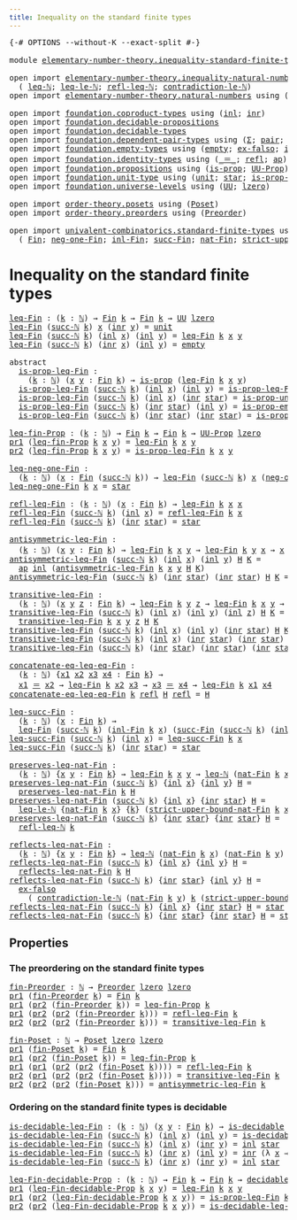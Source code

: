```yaml
---
title: Inequality on the standard finite types
---
```


<pre class="Agda"><a id="65" class="Symbol">{-#</a> <a id="69" class="Keyword">OPTIONS</a> <a id="77" class="Pragma">--without-K</a> <a id="89" class="Pragma">--exact-split</a> <a id="103" class="Symbol">#-}</a>

<a id="108" class="Keyword">module</a> <a id="115" href="elementary-number-theory.inequality-standard-finite-types.html" class="Module">elementary-number-theory.inequality-standard-finite-types</a> <a id="173" class="Keyword">where</a>

<a id="180" class="Keyword">open</a> <a id="185" class="Keyword">import</a> <a id="192" href="elementary-number-theory.inequality-natural-numbers.html" class="Module">elementary-number-theory.inequality-natural-numbers</a> <a id="244" class="Keyword">using</a>
  <a id="252" class="Symbol">(</a> <a id="254" href="elementary-number-theory.inequality-natural-numbers.html#1660" class="Function">leq-ℕ</a><a id="259" class="Symbol">;</a> <a id="261" href="elementary-number-theory.inequality-natural-numbers.html#13330" class="Function">leq-le-ℕ</a><a id="269" class="Symbol">;</a> <a id="271" href="elementary-number-theory.inequality-natural-numbers.html#4478" class="Function">refl-leq-ℕ</a><a id="281" class="Symbol">;</a> <a id="283" href="elementary-number-theory.inequality-natural-numbers.html#12443" class="Function">contradiction-le-ℕ</a><a id="301" class="Symbol">)</a>
<a id="303" class="Keyword">open</a> <a id="308" class="Keyword">import</a> <a id="315" href="elementary-number-theory.natural-numbers.html" class="Module">elementary-number-theory.natural-numbers</a> <a id="356" class="Keyword">using</a> <a id="362" class="Symbol">(</a><a id="363" href="elementary-number-theory.natural-numbers.html#1458" class="Datatype">ℕ</a><a id="364" class="Symbol">;</a> <a id="366" href="elementary-number-theory.natural-numbers.html#1479" class="InductiveConstructor">zero-ℕ</a><a id="372" class="Symbol">;</a> <a id="374" href="elementary-number-theory.natural-numbers.html#1492" class="InductiveConstructor">succ-ℕ</a><a id="380" class="Symbol">)</a>

<a id="383" class="Keyword">open</a> <a id="388" class="Keyword">import</a> <a id="395" href="foundation.coproduct-types.html" class="Module">foundation.coproduct-types</a> <a id="422" class="Keyword">using</a> <a id="428" class="Symbol">(</a><a id="429" href="foundation.coproduct-types.html#1253" class="InductiveConstructor">inl</a><a id="432" class="Symbol">;</a> <a id="434" href="foundation.coproduct-types.html#1276" class="InductiveConstructor">inr</a><a id="437" class="Symbol">)</a>
<a id="439" class="Keyword">open</a> <a id="444" class="Keyword">import</a> <a id="451" href="foundation.decidable-propositions.html" class="Module">foundation.decidable-propositions</a>
<a id="485" class="Keyword">open</a> <a id="490" class="Keyword">import</a> <a id="497" href="foundation.decidable-types.html" class="Module">foundation.decidable-types</a>
<a id="524" class="Keyword">open</a> <a id="529" class="Keyword">import</a> <a id="536" href="foundation.dependent-pair-types.html" class="Module">foundation.dependent-pair-types</a> <a id="568" class="Keyword">using</a> <a id="574" class="Symbol">(</a><a id="575" href="foundation-core.dependent-pair-types.html#515" class="Record">Σ</a><a id="576" class="Symbol">;</a> <a id="578" href="foundation-core.dependent-pair-types.html#588" class="InductiveConstructor">pair</a><a id="582" class="Symbol">;</a> <a id="584" href="foundation-core.dependent-pair-types.html#605" class="Field">pr1</a><a id="587" class="Symbol">;</a> <a id="589" href="foundation-core.dependent-pair-types.html#617" class="Field">pr2</a><a id="592" class="Symbol">)</a>
<a id="594" class="Keyword">open</a> <a id="599" class="Keyword">import</a> <a id="606" href="foundation.empty-types.html" class="Module">foundation.empty-types</a> <a id="629" class="Keyword">using</a> <a id="635" class="Symbol">(</a><a id="636" href="foundation-core.empty-types.html#1057" class="Datatype">empty</a><a id="641" class="Symbol">;</a> <a id="643" href="foundation-core.empty-types.html#1160" class="Function">ex-falso</a><a id="651" class="Symbol">;</a> <a id="653" href="foundation-core.empty-types.html#2377" class="Function">is-prop-empty</a><a id="666" class="Symbol">)</a>
<a id="668" class="Keyword">open</a> <a id="673" class="Keyword">import</a> <a id="680" href="foundation.identity-types.html" class="Module">foundation.identity-types</a> <a id="706" class="Keyword">using</a> <a id="712" class="Symbol">(</a><a id="713" href="foundation-core.identity-types.html#1865" class="Function Operator">_＝_</a><a id="716" class="Symbol">;</a> <a id="718" href="foundation-core.identity-types.html#1820" class="InductiveConstructor">refl</a><a id="722" class="Symbol">;</a> <a id="724" href="foundation-core.identity-types.html#4003" class="Function">ap</a><a id="726" class="Symbol">)</a>
<a id="728" class="Keyword">open</a> <a id="733" class="Keyword">import</a> <a id="740" href="foundation.propositions.html" class="Module">foundation.propositions</a> <a id="764" class="Keyword">using</a> <a id="770" class="Symbol">(</a><a id="771" href="foundation-core.propositions.html#1309" class="Function">is-prop</a><a id="778" class="Symbol">;</a> <a id="780" href="foundation-core.propositions.html#1393" class="Function">UU-Prop</a><a id="787" class="Symbol">)</a>
<a id="789" class="Keyword">open</a> <a id="794" class="Keyword">import</a> <a id="801" href="foundation.unit-type.html" class="Module">foundation.unit-type</a> <a id="822" class="Keyword">using</a> <a id="828" class="Symbol">(</a><a id="829" href="foundation.unit-type.html#1084" class="Datatype">unit</a><a id="833" class="Symbol">;</a> <a id="835" href="foundation.unit-type.html#1108" class="InductiveConstructor">star</a><a id="839" class="Symbol">;</a> <a id="841" href="foundation.unit-type.html#2898" class="Function">is-prop-unit</a><a id="853" class="Symbol">)</a>
<a id="855" class="Keyword">open</a> <a id="860" class="Keyword">import</a> <a id="867" href="foundation.universe-levels.html" class="Module">foundation.universe-levels</a> <a id="894" class="Keyword">using</a> <a id="900" class="Symbol">(</a><a id="901" href="foundation-core.universe-levels.html#235" class="Primitive">UU</a><a id="903" class="Symbol">;</a> <a id="905" href="Agda.Primitive.html#764" class="Primitive">lzero</a><a id="910" class="Symbol">)</a>

<a id="913" class="Keyword">open</a> <a id="918" class="Keyword">import</a> <a id="925" href="order-theory.posets.html" class="Module">order-theory.posets</a> <a id="945" class="Keyword">using</a> <a id="951" class="Symbol">(</a><a id="952" href="order-theory.posets.html#731" class="Function">Poset</a><a id="957" class="Symbol">)</a>
<a id="959" class="Keyword">open</a> <a id="964" class="Keyword">import</a> <a id="971" href="order-theory.preorders.html" class="Module">order-theory.preorders</a> <a id="994" class="Keyword">using</a> <a id="1000" class="Symbol">(</a><a id="1001" href="order-theory.preorders.html#531" class="Function">Preorder</a><a id="1009" class="Symbol">)</a>

<a id="1012" class="Keyword">open</a> <a id="1017" class="Keyword">import</a> <a id="1024" href="univalent-combinatorics.standard-finite-types.html" class="Module">univalent-combinatorics.standard-finite-types</a> <a id="1070" class="Keyword">using</a>
  <a id="1078" class="Symbol">(</a> <a id="1080" href="univalent-combinatorics.standard-finite-types.html#2523" class="Function">Fin</a><a id="1083" class="Symbol">;</a> <a id="1085" href="univalent-combinatorics.standard-finite-types.html#2842" class="Function">neg-one-Fin</a><a id="1096" class="Symbol">;</a> <a id="1098" href="univalent-combinatorics.standard-finite-types.html#2654" class="Function">inl-Fin</a><a id="1105" class="Symbol">;</a> <a id="1107" href="univalent-combinatorics.standard-finite-types.html#8301" class="Function">succ-Fin</a><a id="1115" class="Symbol">;</a> <a id="1117" href="univalent-combinatorics.standard-finite-types.html#6240" class="Function">nat-Fin</a><a id="1124" class="Symbol">;</a> <a id="1126" href="univalent-combinatorics.standard-finite-types.html#6343" class="Function">strict-upper-bound-nat-Fin</a><a id="1152" class="Symbol">)</a>
</pre>
# Inequality on the standard finite types

<pre class="Agda"><a id="leq-Fin"></a><a id="1210" href="elementary-number-theory.inequality-standard-finite-types.html#1210" class="Function">leq-Fin</a> <a id="1218" class="Symbol">:</a> <a id="1220" class="Symbol">(</a><a id="1221" href="elementary-number-theory.inequality-standard-finite-types.html#1221" class="Bound">k</a> <a id="1223" class="Symbol">:</a> <a id="1225" href="elementary-number-theory.natural-numbers.html#1458" class="Datatype">ℕ</a><a id="1226" class="Symbol">)</a> <a id="1228" class="Symbol">→</a> <a id="1230" href="univalent-combinatorics.standard-finite-types.html#2523" class="Function">Fin</a> <a id="1234" href="elementary-number-theory.inequality-standard-finite-types.html#1221" class="Bound">k</a> <a id="1236" class="Symbol">→</a> <a id="1238" href="univalent-combinatorics.standard-finite-types.html#2523" class="Function">Fin</a> <a id="1242" href="elementary-number-theory.inequality-standard-finite-types.html#1221" class="Bound">k</a> <a id="1244" class="Symbol">→</a> <a id="1246" href="foundation-core.universe-levels.html#235" class="Primitive">UU</a> <a id="1249" href="Agda.Primitive.html#764" class="Primitive">lzero</a>
<a id="1255" href="elementary-number-theory.inequality-standard-finite-types.html#1210" class="Function">leq-Fin</a> <a id="1263" class="Symbol">(</a><a id="1264" href="elementary-number-theory.natural-numbers.html#1492" class="InductiveConstructor">succ-ℕ</a> <a id="1271" href="elementary-number-theory.inequality-standard-finite-types.html#1271" class="Bound">k</a><a id="1272" class="Symbol">)</a> <a id="1274" href="elementary-number-theory.inequality-standard-finite-types.html#1274" class="Bound">x</a> <a id="1276" class="Symbol">(</a><a id="1277" href="foundation.coproduct-types.html#1276" class="InductiveConstructor">inr</a> <a id="1281" href="elementary-number-theory.inequality-standard-finite-types.html#1281" class="Bound">y</a><a id="1282" class="Symbol">)</a> <a id="1284" class="Symbol">=</a> <a id="1286" href="foundation.unit-type.html#1084" class="Datatype">unit</a>
<a id="1291" href="elementary-number-theory.inequality-standard-finite-types.html#1210" class="Function">leq-Fin</a> <a id="1299" class="Symbol">(</a><a id="1300" href="elementary-number-theory.natural-numbers.html#1492" class="InductiveConstructor">succ-ℕ</a> <a id="1307" href="elementary-number-theory.inequality-standard-finite-types.html#1307" class="Bound">k</a><a id="1308" class="Symbol">)</a> <a id="1310" class="Symbol">(</a><a id="1311" href="foundation.coproduct-types.html#1253" class="InductiveConstructor">inl</a> <a id="1315" href="elementary-number-theory.inequality-standard-finite-types.html#1315" class="Bound">x</a><a id="1316" class="Symbol">)</a> <a id="1318" class="Symbol">(</a><a id="1319" href="foundation.coproduct-types.html#1253" class="InductiveConstructor">inl</a> <a id="1323" href="elementary-number-theory.inequality-standard-finite-types.html#1323" class="Bound">y</a><a id="1324" class="Symbol">)</a> <a id="1326" class="Symbol">=</a> <a id="1328" href="elementary-number-theory.inequality-standard-finite-types.html#1210" class="Function">leq-Fin</a> <a id="1336" href="elementary-number-theory.inequality-standard-finite-types.html#1307" class="Bound">k</a> <a id="1338" href="elementary-number-theory.inequality-standard-finite-types.html#1315" class="Bound">x</a> <a id="1340" href="elementary-number-theory.inequality-standard-finite-types.html#1323" class="Bound">y</a>
<a id="1342" href="elementary-number-theory.inequality-standard-finite-types.html#1210" class="Function">leq-Fin</a> <a id="1350" class="Symbol">(</a><a id="1351" href="elementary-number-theory.natural-numbers.html#1492" class="InductiveConstructor">succ-ℕ</a> <a id="1358" href="elementary-number-theory.inequality-standard-finite-types.html#1358" class="Bound">k</a><a id="1359" class="Symbol">)</a> <a id="1361" class="Symbol">(</a><a id="1362" href="foundation.coproduct-types.html#1276" class="InductiveConstructor">inr</a> <a id="1366" href="elementary-number-theory.inequality-standard-finite-types.html#1366" class="Bound">x</a><a id="1367" class="Symbol">)</a> <a id="1369" class="Symbol">(</a><a id="1370" href="foundation.coproduct-types.html#1253" class="InductiveConstructor">inl</a> <a id="1374" href="elementary-number-theory.inequality-standard-finite-types.html#1374" class="Bound">y</a><a id="1375" class="Symbol">)</a> <a id="1377" class="Symbol">=</a> <a id="1379" href="foundation-core.empty-types.html#1057" class="Datatype">empty</a>

<a id="1386" class="Keyword">abstract</a>
  <a id="is-prop-leq-Fin"></a><a id="1397" href="elementary-number-theory.inequality-standard-finite-types.html#1397" class="Function">is-prop-leq-Fin</a> <a id="1413" class="Symbol">:</a>
    <a id="1419" class="Symbol">(</a><a id="1420" href="elementary-number-theory.inequality-standard-finite-types.html#1420" class="Bound">k</a> <a id="1422" class="Symbol">:</a> <a id="1424" href="elementary-number-theory.natural-numbers.html#1458" class="Datatype">ℕ</a><a id="1425" class="Symbol">)</a> <a id="1427" class="Symbol">(</a><a id="1428" href="elementary-number-theory.inequality-standard-finite-types.html#1428" class="Bound">x</a> <a id="1430" href="elementary-number-theory.inequality-standard-finite-types.html#1430" class="Bound">y</a> <a id="1432" class="Symbol">:</a> <a id="1434" href="univalent-combinatorics.standard-finite-types.html#2523" class="Function">Fin</a> <a id="1438" href="elementary-number-theory.inequality-standard-finite-types.html#1420" class="Bound">k</a><a id="1439" class="Symbol">)</a> <a id="1441" class="Symbol">→</a> <a id="1443" href="foundation-core.propositions.html#1309" class="Function">is-prop</a> <a id="1451" class="Symbol">(</a><a id="1452" href="elementary-number-theory.inequality-standard-finite-types.html#1210" class="Function">leq-Fin</a> <a id="1460" href="elementary-number-theory.inequality-standard-finite-types.html#1420" class="Bound">k</a> <a id="1462" href="elementary-number-theory.inequality-standard-finite-types.html#1428" class="Bound">x</a> <a id="1464" href="elementary-number-theory.inequality-standard-finite-types.html#1430" class="Bound">y</a><a id="1465" class="Symbol">)</a>
  <a id="1469" href="elementary-number-theory.inequality-standard-finite-types.html#1397" class="Function">is-prop-leq-Fin</a> <a id="1485" class="Symbol">(</a><a id="1486" href="elementary-number-theory.natural-numbers.html#1492" class="InductiveConstructor">succ-ℕ</a> <a id="1493" href="elementary-number-theory.inequality-standard-finite-types.html#1493" class="Bound">k</a><a id="1494" class="Symbol">)</a> <a id="1496" class="Symbol">(</a><a id="1497" href="foundation.coproduct-types.html#1253" class="InductiveConstructor">inl</a> <a id="1501" href="elementary-number-theory.inequality-standard-finite-types.html#1501" class="Bound">x</a><a id="1502" class="Symbol">)</a> <a id="1504" class="Symbol">(</a><a id="1505" href="foundation.coproduct-types.html#1253" class="InductiveConstructor">inl</a> <a id="1509" href="elementary-number-theory.inequality-standard-finite-types.html#1509" class="Bound">y</a><a id="1510" class="Symbol">)</a> <a id="1512" class="Symbol">=</a> <a id="1514" href="elementary-number-theory.inequality-standard-finite-types.html#1397" class="Function">is-prop-leq-Fin</a> <a id="1530" href="elementary-number-theory.inequality-standard-finite-types.html#1493" class="Bound">k</a> <a id="1532" href="elementary-number-theory.inequality-standard-finite-types.html#1501" class="Bound">x</a> <a id="1534" href="elementary-number-theory.inequality-standard-finite-types.html#1509" class="Bound">y</a>
  <a id="1538" href="elementary-number-theory.inequality-standard-finite-types.html#1397" class="Function">is-prop-leq-Fin</a> <a id="1554" class="Symbol">(</a><a id="1555" href="elementary-number-theory.natural-numbers.html#1492" class="InductiveConstructor">succ-ℕ</a> <a id="1562" href="elementary-number-theory.inequality-standard-finite-types.html#1562" class="Bound">k</a><a id="1563" class="Symbol">)</a> <a id="1565" class="Symbol">(</a><a id="1566" href="foundation.coproduct-types.html#1253" class="InductiveConstructor">inl</a> <a id="1570" href="elementary-number-theory.inequality-standard-finite-types.html#1570" class="Bound">x</a><a id="1571" class="Symbol">)</a> <a id="1573" class="Symbol">(</a><a id="1574" href="foundation.coproduct-types.html#1276" class="InductiveConstructor">inr</a> <a id="1578" href="foundation.unit-type.html#1108" class="InductiveConstructor">star</a><a id="1582" class="Symbol">)</a> <a id="1584" class="Symbol">=</a> <a id="1586" href="foundation.unit-type.html#2898" class="Function">is-prop-unit</a>
  <a id="1601" href="elementary-number-theory.inequality-standard-finite-types.html#1397" class="Function">is-prop-leq-Fin</a> <a id="1617" class="Symbol">(</a><a id="1618" href="elementary-number-theory.natural-numbers.html#1492" class="InductiveConstructor">succ-ℕ</a> <a id="1625" href="elementary-number-theory.inequality-standard-finite-types.html#1625" class="Bound">k</a><a id="1626" class="Symbol">)</a> <a id="1628" class="Symbol">(</a><a id="1629" href="foundation.coproduct-types.html#1276" class="InductiveConstructor">inr</a> <a id="1633" href="foundation.unit-type.html#1108" class="InductiveConstructor">star</a><a id="1637" class="Symbol">)</a> <a id="1639" class="Symbol">(</a><a id="1640" href="foundation.coproduct-types.html#1253" class="InductiveConstructor">inl</a> <a id="1644" href="elementary-number-theory.inequality-standard-finite-types.html#1644" class="Bound">y</a><a id="1645" class="Symbol">)</a> <a id="1647" class="Symbol">=</a> <a id="1649" href="foundation-core.empty-types.html#2377" class="Function">is-prop-empty</a>
  <a id="1665" href="elementary-number-theory.inequality-standard-finite-types.html#1397" class="Function">is-prop-leq-Fin</a> <a id="1681" class="Symbol">(</a><a id="1682" href="elementary-number-theory.natural-numbers.html#1492" class="InductiveConstructor">succ-ℕ</a> <a id="1689" href="elementary-number-theory.inequality-standard-finite-types.html#1689" class="Bound">k</a><a id="1690" class="Symbol">)</a> <a id="1692" class="Symbol">(</a><a id="1693" href="foundation.coproduct-types.html#1276" class="InductiveConstructor">inr</a> <a id="1697" href="foundation.unit-type.html#1108" class="InductiveConstructor">star</a><a id="1701" class="Symbol">)</a> <a id="1703" class="Symbol">(</a><a id="1704" href="foundation.coproduct-types.html#1276" class="InductiveConstructor">inr</a> <a id="1708" href="foundation.unit-type.html#1108" class="InductiveConstructor">star</a><a id="1712" class="Symbol">)</a> <a id="1714" class="Symbol">=</a> <a id="1716" href="foundation.unit-type.html#2898" class="Function">is-prop-unit</a>

<a id="leq-fin-Prop"></a><a id="1730" href="elementary-number-theory.inequality-standard-finite-types.html#1730" class="Function">leq-fin-Prop</a> <a id="1743" class="Symbol">:</a> <a id="1745" class="Symbol">(</a><a id="1746" href="elementary-number-theory.inequality-standard-finite-types.html#1746" class="Bound">k</a> <a id="1748" class="Symbol">:</a> <a id="1750" href="elementary-number-theory.natural-numbers.html#1458" class="Datatype">ℕ</a><a id="1751" class="Symbol">)</a> <a id="1753" class="Symbol">→</a> <a id="1755" href="univalent-combinatorics.standard-finite-types.html#2523" class="Function">Fin</a> <a id="1759" href="elementary-number-theory.inequality-standard-finite-types.html#1746" class="Bound">k</a> <a id="1761" class="Symbol">→</a> <a id="1763" href="univalent-combinatorics.standard-finite-types.html#2523" class="Function">Fin</a> <a id="1767" href="elementary-number-theory.inequality-standard-finite-types.html#1746" class="Bound">k</a> <a id="1769" class="Symbol">→</a> <a id="1771" href="foundation-core.propositions.html#1393" class="Function">UU-Prop</a> <a id="1779" href="Agda.Primitive.html#764" class="Primitive">lzero</a>
<a id="1785" href="foundation-core.dependent-pair-types.html#605" class="Field">pr1</a> <a id="1789" class="Symbol">(</a><a id="1790" href="elementary-number-theory.inequality-standard-finite-types.html#1730" class="Function">leq-fin-Prop</a> <a id="1803" href="elementary-number-theory.inequality-standard-finite-types.html#1803" class="Bound">k</a> <a id="1805" href="elementary-number-theory.inequality-standard-finite-types.html#1805" class="Bound">x</a> <a id="1807" href="elementary-number-theory.inequality-standard-finite-types.html#1807" class="Bound">y</a><a id="1808" class="Symbol">)</a> <a id="1810" class="Symbol">=</a> <a id="1812" href="elementary-number-theory.inequality-standard-finite-types.html#1210" class="Function">leq-Fin</a> <a id="1820" href="elementary-number-theory.inequality-standard-finite-types.html#1803" class="Bound">k</a> <a id="1822" href="elementary-number-theory.inequality-standard-finite-types.html#1805" class="Bound">x</a> <a id="1824" href="elementary-number-theory.inequality-standard-finite-types.html#1807" class="Bound">y</a>
<a id="1826" href="foundation-core.dependent-pair-types.html#617" class="Field">pr2</a> <a id="1830" class="Symbol">(</a><a id="1831" href="elementary-number-theory.inequality-standard-finite-types.html#1730" class="Function">leq-fin-Prop</a> <a id="1844" href="elementary-number-theory.inequality-standard-finite-types.html#1844" class="Bound">k</a> <a id="1846" href="elementary-number-theory.inequality-standard-finite-types.html#1846" class="Bound">x</a> <a id="1848" href="elementary-number-theory.inequality-standard-finite-types.html#1848" class="Bound">y</a><a id="1849" class="Symbol">)</a> <a id="1851" class="Symbol">=</a> <a id="1853" href="elementary-number-theory.inequality-standard-finite-types.html#1397" class="Function">is-prop-leq-Fin</a> <a id="1869" href="elementary-number-theory.inequality-standard-finite-types.html#1844" class="Bound">k</a> <a id="1871" href="elementary-number-theory.inequality-standard-finite-types.html#1846" class="Bound">x</a> <a id="1873" href="elementary-number-theory.inequality-standard-finite-types.html#1848" class="Bound">y</a>

<a id="leq-neg-one-Fin"></a><a id="1876" href="elementary-number-theory.inequality-standard-finite-types.html#1876" class="Function">leq-neg-one-Fin</a> <a id="1892" class="Symbol">:</a>
  <a id="1896" class="Symbol">(</a><a id="1897" href="elementary-number-theory.inequality-standard-finite-types.html#1897" class="Bound">k</a> <a id="1899" class="Symbol">:</a> <a id="1901" href="elementary-number-theory.natural-numbers.html#1458" class="Datatype">ℕ</a><a id="1902" class="Symbol">)</a> <a id="1904" class="Symbol">(</a><a id="1905" href="elementary-number-theory.inequality-standard-finite-types.html#1905" class="Bound">x</a> <a id="1907" class="Symbol">:</a> <a id="1909" href="univalent-combinatorics.standard-finite-types.html#2523" class="Function">Fin</a> <a id="1913" class="Symbol">(</a><a id="1914" href="elementary-number-theory.natural-numbers.html#1492" class="InductiveConstructor">succ-ℕ</a> <a id="1921" href="elementary-number-theory.inequality-standard-finite-types.html#1897" class="Bound">k</a><a id="1922" class="Symbol">))</a> <a id="1925" class="Symbol">→</a> <a id="1927" href="elementary-number-theory.inequality-standard-finite-types.html#1210" class="Function">leq-Fin</a> <a id="1935" class="Symbol">(</a><a id="1936" href="elementary-number-theory.natural-numbers.html#1492" class="InductiveConstructor">succ-ℕ</a> <a id="1943" href="elementary-number-theory.inequality-standard-finite-types.html#1897" class="Bound">k</a><a id="1944" class="Symbol">)</a> <a id="1946" href="elementary-number-theory.inequality-standard-finite-types.html#1905" class="Bound">x</a> <a id="1948" class="Symbol">(</a><a id="1949" href="univalent-combinatorics.standard-finite-types.html#2842" class="Function">neg-one-Fin</a> <a id="1961" href="elementary-number-theory.inequality-standard-finite-types.html#1897" class="Bound">k</a><a id="1962" class="Symbol">)</a>
<a id="1964" href="elementary-number-theory.inequality-standard-finite-types.html#1876" class="Function">leq-neg-one-Fin</a> <a id="1980" href="elementary-number-theory.inequality-standard-finite-types.html#1980" class="Bound">k</a> <a id="1982" href="elementary-number-theory.inequality-standard-finite-types.html#1982" class="Bound">x</a> <a id="1984" class="Symbol">=</a> <a id="1986" href="foundation.unit-type.html#1108" class="InductiveConstructor">star</a>

<a id="refl-leq-Fin"></a><a id="1992" href="elementary-number-theory.inequality-standard-finite-types.html#1992" class="Function">refl-leq-Fin</a> <a id="2005" class="Symbol">:</a> <a id="2007" class="Symbol">(</a><a id="2008" href="elementary-number-theory.inequality-standard-finite-types.html#2008" class="Bound">k</a> <a id="2010" class="Symbol">:</a> <a id="2012" href="elementary-number-theory.natural-numbers.html#1458" class="Datatype">ℕ</a><a id="2013" class="Symbol">)</a> <a id="2015" class="Symbol">(</a><a id="2016" href="elementary-number-theory.inequality-standard-finite-types.html#2016" class="Bound">x</a> <a id="2018" class="Symbol">:</a> <a id="2020" href="univalent-combinatorics.standard-finite-types.html#2523" class="Function">Fin</a> <a id="2024" href="elementary-number-theory.inequality-standard-finite-types.html#2008" class="Bound">k</a><a id="2025" class="Symbol">)</a> <a id="2027" class="Symbol">→</a> <a id="2029" href="elementary-number-theory.inequality-standard-finite-types.html#1210" class="Function">leq-Fin</a> <a id="2037" href="elementary-number-theory.inequality-standard-finite-types.html#2008" class="Bound">k</a> <a id="2039" href="elementary-number-theory.inequality-standard-finite-types.html#2016" class="Bound">x</a> <a id="2041" href="elementary-number-theory.inequality-standard-finite-types.html#2016" class="Bound">x</a>
<a id="2043" href="elementary-number-theory.inequality-standard-finite-types.html#1992" class="Function">refl-leq-Fin</a> <a id="2056" class="Symbol">(</a><a id="2057" href="elementary-number-theory.natural-numbers.html#1492" class="InductiveConstructor">succ-ℕ</a> <a id="2064" href="elementary-number-theory.inequality-standard-finite-types.html#2064" class="Bound">k</a><a id="2065" class="Symbol">)</a> <a id="2067" class="Symbol">(</a><a id="2068" href="foundation.coproduct-types.html#1253" class="InductiveConstructor">inl</a> <a id="2072" href="elementary-number-theory.inequality-standard-finite-types.html#2072" class="Bound">x</a><a id="2073" class="Symbol">)</a> <a id="2075" class="Symbol">=</a> <a id="2077" href="elementary-number-theory.inequality-standard-finite-types.html#1992" class="Function">refl-leq-Fin</a> <a id="2090" href="elementary-number-theory.inequality-standard-finite-types.html#2064" class="Bound">k</a> <a id="2092" href="elementary-number-theory.inequality-standard-finite-types.html#2072" class="Bound">x</a>
<a id="2094" href="elementary-number-theory.inequality-standard-finite-types.html#1992" class="Function">refl-leq-Fin</a> <a id="2107" class="Symbol">(</a><a id="2108" href="elementary-number-theory.natural-numbers.html#1492" class="InductiveConstructor">succ-ℕ</a> <a id="2115" href="elementary-number-theory.inequality-standard-finite-types.html#2115" class="Bound">k</a><a id="2116" class="Symbol">)</a> <a id="2118" class="Symbol">(</a><a id="2119" href="foundation.coproduct-types.html#1276" class="InductiveConstructor">inr</a> <a id="2123" href="foundation.unit-type.html#1108" class="InductiveConstructor">star</a><a id="2127" class="Symbol">)</a> <a id="2129" class="Symbol">=</a> <a id="2131" href="foundation.unit-type.html#1108" class="InductiveConstructor">star</a>

<a id="antisymmetric-leq-Fin"></a><a id="2137" href="elementary-number-theory.inequality-standard-finite-types.html#2137" class="Function">antisymmetric-leq-Fin</a> <a id="2159" class="Symbol">:</a>
  <a id="2163" class="Symbol">(</a><a id="2164" href="elementary-number-theory.inequality-standard-finite-types.html#2164" class="Bound">k</a> <a id="2166" class="Symbol">:</a> <a id="2168" href="elementary-number-theory.natural-numbers.html#1458" class="Datatype">ℕ</a><a id="2169" class="Symbol">)</a> <a id="2171" class="Symbol">(</a><a id="2172" href="elementary-number-theory.inequality-standard-finite-types.html#2172" class="Bound">x</a> <a id="2174" href="elementary-number-theory.inequality-standard-finite-types.html#2174" class="Bound">y</a> <a id="2176" class="Symbol">:</a> <a id="2178" href="univalent-combinatorics.standard-finite-types.html#2523" class="Function">Fin</a> <a id="2182" href="elementary-number-theory.inequality-standard-finite-types.html#2164" class="Bound">k</a><a id="2183" class="Symbol">)</a> <a id="2185" class="Symbol">→</a> <a id="2187" href="elementary-number-theory.inequality-standard-finite-types.html#1210" class="Function">leq-Fin</a> <a id="2195" href="elementary-number-theory.inequality-standard-finite-types.html#2164" class="Bound">k</a> <a id="2197" href="elementary-number-theory.inequality-standard-finite-types.html#2172" class="Bound">x</a> <a id="2199" href="elementary-number-theory.inequality-standard-finite-types.html#2174" class="Bound">y</a> <a id="2201" class="Symbol">→</a> <a id="2203" href="elementary-number-theory.inequality-standard-finite-types.html#1210" class="Function">leq-Fin</a> <a id="2211" href="elementary-number-theory.inequality-standard-finite-types.html#2164" class="Bound">k</a> <a id="2213" href="elementary-number-theory.inequality-standard-finite-types.html#2174" class="Bound">y</a> <a id="2215" href="elementary-number-theory.inequality-standard-finite-types.html#2172" class="Bound">x</a> <a id="2217" class="Symbol">→</a> <a id="2219" href="elementary-number-theory.inequality-standard-finite-types.html#2172" class="Bound">x</a> <a id="2221" href="foundation-core.identity-types.html#1865" class="Function Operator">＝</a> <a id="2223" href="elementary-number-theory.inequality-standard-finite-types.html#2174" class="Bound">y</a>
<a id="2225" href="elementary-number-theory.inequality-standard-finite-types.html#2137" class="Function">antisymmetric-leq-Fin</a> <a id="2247" class="Symbol">(</a><a id="2248" href="elementary-number-theory.natural-numbers.html#1492" class="InductiveConstructor">succ-ℕ</a> <a id="2255" href="elementary-number-theory.inequality-standard-finite-types.html#2255" class="Bound">k</a><a id="2256" class="Symbol">)</a> <a id="2258" class="Symbol">(</a><a id="2259" href="foundation.coproduct-types.html#1253" class="InductiveConstructor">inl</a> <a id="2263" href="elementary-number-theory.inequality-standard-finite-types.html#2263" class="Bound">x</a><a id="2264" class="Symbol">)</a> <a id="2266" class="Symbol">(</a><a id="2267" href="foundation.coproduct-types.html#1253" class="InductiveConstructor">inl</a> <a id="2271" href="elementary-number-theory.inequality-standard-finite-types.html#2271" class="Bound">y</a><a id="2272" class="Symbol">)</a> <a id="2274" href="elementary-number-theory.inequality-standard-finite-types.html#2274" class="Bound">H</a> <a id="2276" href="elementary-number-theory.inequality-standard-finite-types.html#2276" class="Bound">K</a> <a id="2278" class="Symbol">=</a>
  <a id="2282" href="foundation-core.identity-types.html#4003" class="Function">ap</a> <a id="2285" href="foundation.coproduct-types.html#1253" class="InductiveConstructor">inl</a> <a id="2289" class="Symbol">(</a><a id="2290" href="elementary-number-theory.inequality-standard-finite-types.html#2137" class="Function">antisymmetric-leq-Fin</a> <a id="2312" href="elementary-number-theory.inequality-standard-finite-types.html#2255" class="Bound">k</a> <a id="2314" href="elementary-number-theory.inequality-standard-finite-types.html#2263" class="Bound">x</a> <a id="2316" href="elementary-number-theory.inequality-standard-finite-types.html#2271" class="Bound">y</a> <a id="2318" href="elementary-number-theory.inequality-standard-finite-types.html#2274" class="Bound">H</a> <a id="2320" href="elementary-number-theory.inequality-standard-finite-types.html#2276" class="Bound">K</a><a id="2321" class="Symbol">)</a>
<a id="2323" href="elementary-number-theory.inequality-standard-finite-types.html#2137" class="Function">antisymmetric-leq-Fin</a> <a id="2345" class="Symbol">(</a><a id="2346" href="elementary-number-theory.natural-numbers.html#1492" class="InductiveConstructor">succ-ℕ</a> <a id="2353" href="elementary-number-theory.inequality-standard-finite-types.html#2353" class="Bound">k</a><a id="2354" class="Symbol">)</a> <a id="2356" class="Symbol">(</a><a id="2357" href="foundation.coproduct-types.html#1276" class="InductiveConstructor">inr</a> <a id="2361" href="foundation.unit-type.html#1108" class="InductiveConstructor">star</a><a id="2365" class="Symbol">)</a> <a id="2367" class="Symbol">(</a><a id="2368" href="foundation.coproduct-types.html#1276" class="InductiveConstructor">inr</a> <a id="2372" href="foundation.unit-type.html#1108" class="InductiveConstructor">star</a><a id="2376" class="Symbol">)</a> <a id="2378" href="elementary-number-theory.inequality-standard-finite-types.html#2378" class="Bound">H</a> <a id="2380" href="elementary-number-theory.inequality-standard-finite-types.html#2380" class="Bound">K</a> <a id="2382" class="Symbol">=</a> <a id="2384" href="foundation-core.identity-types.html#1820" class="InductiveConstructor">refl</a>

<a id="transitive-leq-Fin"></a><a id="2390" href="elementary-number-theory.inequality-standard-finite-types.html#2390" class="Function">transitive-leq-Fin</a> <a id="2409" class="Symbol">:</a>
  <a id="2413" class="Symbol">(</a><a id="2414" href="elementary-number-theory.inequality-standard-finite-types.html#2414" class="Bound">k</a> <a id="2416" class="Symbol">:</a> <a id="2418" href="elementary-number-theory.natural-numbers.html#1458" class="Datatype">ℕ</a><a id="2419" class="Symbol">)</a> <a id="2421" class="Symbol">(</a><a id="2422" href="elementary-number-theory.inequality-standard-finite-types.html#2422" class="Bound">x</a> <a id="2424" href="elementary-number-theory.inequality-standard-finite-types.html#2424" class="Bound">y</a> <a id="2426" href="elementary-number-theory.inequality-standard-finite-types.html#2426" class="Bound">z</a> <a id="2428" class="Symbol">:</a> <a id="2430" href="univalent-combinatorics.standard-finite-types.html#2523" class="Function">Fin</a> <a id="2434" href="elementary-number-theory.inequality-standard-finite-types.html#2414" class="Bound">k</a><a id="2435" class="Symbol">)</a> <a id="2437" class="Symbol">→</a> <a id="2439" href="elementary-number-theory.inequality-standard-finite-types.html#1210" class="Function">leq-Fin</a> <a id="2447" href="elementary-number-theory.inequality-standard-finite-types.html#2414" class="Bound">k</a> <a id="2449" href="elementary-number-theory.inequality-standard-finite-types.html#2424" class="Bound">y</a> <a id="2451" href="elementary-number-theory.inequality-standard-finite-types.html#2426" class="Bound">z</a> <a id="2453" class="Symbol">→</a> <a id="2455" href="elementary-number-theory.inequality-standard-finite-types.html#1210" class="Function">leq-Fin</a> <a id="2463" href="elementary-number-theory.inequality-standard-finite-types.html#2414" class="Bound">k</a> <a id="2465" href="elementary-number-theory.inequality-standard-finite-types.html#2422" class="Bound">x</a> <a id="2467" href="elementary-number-theory.inequality-standard-finite-types.html#2424" class="Bound">y</a> <a id="2469" class="Symbol">→</a> <a id="2471" href="elementary-number-theory.inequality-standard-finite-types.html#1210" class="Function">leq-Fin</a> <a id="2479" href="elementary-number-theory.inequality-standard-finite-types.html#2414" class="Bound">k</a> <a id="2481" href="elementary-number-theory.inequality-standard-finite-types.html#2422" class="Bound">x</a> <a id="2483" href="elementary-number-theory.inequality-standard-finite-types.html#2426" class="Bound">z</a>
<a id="2485" href="elementary-number-theory.inequality-standard-finite-types.html#2390" class="Function">transitive-leq-Fin</a> <a id="2504" class="Symbol">(</a><a id="2505" href="elementary-number-theory.natural-numbers.html#1492" class="InductiveConstructor">succ-ℕ</a> <a id="2512" href="elementary-number-theory.inequality-standard-finite-types.html#2512" class="Bound">k</a><a id="2513" class="Symbol">)</a> <a id="2515" class="Symbol">(</a><a id="2516" href="foundation.coproduct-types.html#1253" class="InductiveConstructor">inl</a> <a id="2520" href="elementary-number-theory.inequality-standard-finite-types.html#2520" class="Bound">x</a><a id="2521" class="Symbol">)</a> <a id="2523" class="Symbol">(</a><a id="2524" href="foundation.coproduct-types.html#1253" class="InductiveConstructor">inl</a> <a id="2528" href="elementary-number-theory.inequality-standard-finite-types.html#2528" class="Bound">y</a><a id="2529" class="Symbol">)</a> <a id="2531" class="Symbol">(</a><a id="2532" href="foundation.coproduct-types.html#1253" class="InductiveConstructor">inl</a> <a id="2536" href="elementary-number-theory.inequality-standard-finite-types.html#2536" class="Bound">z</a><a id="2537" class="Symbol">)</a> <a id="2539" href="elementary-number-theory.inequality-standard-finite-types.html#2539" class="Bound">H</a> <a id="2541" href="elementary-number-theory.inequality-standard-finite-types.html#2541" class="Bound">K</a> <a id="2543" class="Symbol">=</a>
  <a id="2547" href="elementary-number-theory.inequality-standard-finite-types.html#2390" class="Function">transitive-leq-Fin</a> <a id="2566" href="elementary-number-theory.inequality-standard-finite-types.html#2512" class="Bound">k</a> <a id="2568" href="elementary-number-theory.inequality-standard-finite-types.html#2520" class="Bound">x</a> <a id="2570" href="elementary-number-theory.inequality-standard-finite-types.html#2528" class="Bound">y</a> <a id="2572" href="elementary-number-theory.inequality-standard-finite-types.html#2536" class="Bound">z</a> <a id="2574" href="elementary-number-theory.inequality-standard-finite-types.html#2539" class="Bound">H</a> <a id="2576" href="elementary-number-theory.inequality-standard-finite-types.html#2541" class="Bound">K</a>
<a id="2578" href="elementary-number-theory.inequality-standard-finite-types.html#2390" class="Function">transitive-leq-Fin</a> <a id="2597" class="Symbol">(</a><a id="2598" href="elementary-number-theory.natural-numbers.html#1492" class="InductiveConstructor">succ-ℕ</a> <a id="2605" href="elementary-number-theory.inequality-standard-finite-types.html#2605" class="Bound">k</a><a id="2606" class="Symbol">)</a> <a id="2608" class="Symbol">(</a><a id="2609" href="foundation.coproduct-types.html#1253" class="InductiveConstructor">inl</a> <a id="2613" href="elementary-number-theory.inequality-standard-finite-types.html#2613" class="Bound">x</a><a id="2614" class="Symbol">)</a> <a id="2616" class="Symbol">(</a><a id="2617" href="foundation.coproduct-types.html#1253" class="InductiveConstructor">inl</a> <a id="2621" href="elementary-number-theory.inequality-standard-finite-types.html#2621" class="Bound">y</a><a id="2622" class="Symbol">)</a> <a id="2624" class="Symbol">(</a><a id="2625" href="foundation.coproduct-types.html#1276" class="InductiveConstructor">inr</a> <a id="2629" href="foundation.unit-type.html#1108" class="InductiveConstructor">star</a><a id="2633" class="Symbol">)</a> <a id="2635" href="elementary-number-theory.inequality-standard-finite-types.html#2635" class="Bound">H</a> <a id="2637" href="elementary-number-theory.inequality-standard-finite-types.html#2637" class="Bound">K</a> <a id="2639" class="Symbol">=</a> <a id="2641" href="foundation.unit-type.html#1108" class="InductiveConstructor">star</a>
<a id="2646" href="elementary-number-theory.inequality-standard-finite-types.html#2390" class="Function">transitive-leq-Fin</a> <a id="2665" class="Symbol">(</a><a id="2666" href="elementary-number-theory.natural-numbers.html#1492" class="InductiveConstructor">succ-ℕ</a> <a id="2673" href="elementary-number-theory.inequality-standard-finite-types.html#2673" class="Bound">k</a><a id="2674" class="Symbol">)</a> <a id="2676" class="Symbol">(</a><a id="2677" href="foundation.coproduct-types.html#1253" class="InductiveConstructor">inl</a> <a id="2681" href="elementary-number-theory.inequality-standard-finite-types.html#2681" class="Bound">x</a><a id="2682" class="Symbol">)</a> <a id="2684" class="Symbol">(</a><a id="2685" href="foundation.coproduct-types.html#1276" class="InductiveConstructor">inr</a> <a id="2689" href="foundation.unit-type.html#1108" class="InductiveConstructor">star</a><a id="2693" class="Symbol">)</a> <a id="2695" class="Symbol">(</a><a id="2696" href="foundation.coproduct-types.html#1276" class="InductiveConstructor">inr</a> <a id="2700" href="foundation.unit-type.html#1108" class="InductiveConstructor">star</a><a id="2704" class="Symbol">)</a> <a id="2706" href="elementary-number-theory.inequality-standard-finite-types.html#2706" class="Bound">H</a> <a id="2708" href="elementary-number-theory.inequality-standard-finite-types.html#2708" class="Bound">K</a> <a id="2710" class="Symbol">=</a> <a id="2712" href="foundation.unit-type.html#1108" class="InductiveConstructor">star</a>
<a id="2717" href="elementary-number-theory.inequality-standard-finite-types.html#2390" class="Function">transitive-leq-Fin</a> <a id="2736" class="Symbol">(</a><a id="2737" href="elementary-number-theory.natural-numbers.html#1492" class="InductiveConstructor">succ-ℕ</a> <a id="2744" href="elementary-number-theory.inequality-standard-finite-types.html#2744" class="Bound">k</a><a id="2745" class="Symbol">)</a> <a id="2747" class="Symbol">(</a><a id="2748" href="foundation.coproduct-types.html#1276" class="InductiveConstructor">inr</a> <a id="2752" href="foundation.unit-type.html#1108" class="InductiveConstructor">star</a><a id="2756" class="Symbol">)</a> <a id="2758" class="Symbol">(</a><a id="2759" href="foundation.coproduct-types.html#1276" class="InductiveConstructor">inr</a> <a id="2763" href="foundation.unit-type.html#1108" class="InductiveConstructor">star</a><a id="2767" class="Symbol">)</a> <a id="2769" class="Symbol">(</a><a id="2770" href="foundation.coproduct-types.html#1276" class="InductiveConstructor">inr</a> <a id="2774" href="foundation.unit-type.html#1108" class="InductiveConstructor">star</a><a id="2778" class="Symbol">)</a> <a id="2780" href="elementary-number-theory.inequality-standard-finite-types.html#2780" class="Bound">H</a> <a id="2782" href="elementary-number-theory.inequality-standard-finite-types.html#2782" class="Bound">K</a> <a id="2784" class="Symbol">=</a> <a id="2786" href="foundation.unit-type.html#1108" class="InductiveConstructor">star</a>

<a id="concatenate-eq-leq-eq-Fin"></a><a id="2792" href="elementary-number-theory.inequality-standard-finite-types.html#2792" class="Function">concatenate-eq-leq-eq-Fin</a> <a id="2818" class="Symbol">:</a>
  <a id="2822" class="Symbol">(</a><a id="2823" href="elementary-number-theory.inequality-standard-finite-types.html#2823" class="Bound">k</a> <a id="2825" class="Symbol">:</a> <a id="2827" href="elementary-number-theory.natural-numbers.html#1458" class="Datatype">ℕ</a><a id="2828" class="Symbol">)</a> <a id="2830" class="Symbol">{</a><a id="2831" href="elementary-number-theory.inequality-standard-finite-types.html#2831" class="Bound">x1</a> <a id="2834" href="elementary-number-theory.inequality-standard-finite-types.html#2834" class="Bound">x2</a> <a id="2837" href="elementary-number-theory.inequality-standard-finite-types.html#2837" class="Bound">x3</a> <a id="2840" href="elementary-number-theory.inequality-standard-finite-types.html#2840" class="Bound">x4</a> <a id="2843" class="Symbol">:</a> <a id="2845" href="univalent-combinatorics.standard-finite-types.html#2523" class="Function">Fin</a> <a id="2849" href="elementary-number-theory.inequality-standard-finite-types.html#2823" class="Bound">k</a><a id="2850" class="Symbol">}</a> <a id="2852" class="Symbol">→</a>
  <a id="2856" href="elementary-number-theory.inequality-standard-finite-types.html#2831" class="Bound">x1</a> <a id="2859" href="foundation-core.identity-types.html#1865" class="Function Operator">＝</a> <a id="2861" href="elementary-number-theory.inequality-standard-finite-types.html#2834" class="Bound">x2</a> <a id="2864" class="Symbol">→</a> <a id="2866" href="elementary-number-theory.inequality-standard-finite-types.html#1210" class="Function">leq-Fin</a> <a id="2874" href="elementary-number-theory.inequality-standard-finite-types.html#2823" class="Bound">k</a> <a id="2876" href="elementary-number-theory.inequality-standard-finite-types.html#2834" class="Bound">x2</a> <a id="2879" href="elementary-number-theory.inequality-standard-finite-types.html#2837" class="Bound">x3</a> <a id="2882" class="Symbol">→</a> <a id="2884" href="elementary-number-theory.inequality-standard-finite-types.html#2837" class="Bound">x3</a> <a id="2887" href="foundation-core.identity-types.html#1865" class="Function Operator">＝</a> <a id="2889" href="elementary-number-theory.inequality-standard-finite-types.html#2840" class="Bound">x4</a> <a id="2892" class="Symbol">→</a> <a id="2894" href="elementary-number-theory.inequality-standard-finite-types.html#1210" class="Function">leq-Fin</a> <a id="2902" href="elementary-number-theory.inequality-standard-finite-types.html#2823" class="Bound">k</a> <a id="2904" href="elementary-number-theory.inequality-standard-finite-types.html#2831" class="Bound">x1</a> <a id="2907" href="elementary-number-theory.inequality-standard-finite-types.html#2840" class="Bound">x4</a>
<a id="2910" href="elementary-number-theory.inequality-standard-finite-types.html#2792" class="Function">concatenate-eq-leq-eq-Fin</a> <a id="2936" href="elementary-number-theory.inequality-standard-finite-types.html#2936" class="Bound">k</a> <a id="2938" href="foundation-core.identity-types.html#1820" class="InductiveConstructor">refl</a> <a id="2943" href="elementary-number-theory.inequality-standard-finite-types.html#2943" class="Bound">H</a> <a id="2945" href="foundation-core.identity-types.html#1820" class="InductiveConstructor">refl</a> <a id="2950" class="Symbol">=</a> <a id="2952" href="elementary-number-theory.inequality-standard-finite-types.html#2943" class="Bound">H</a>

<a id="leq-succ-Fin"></a><a id="2955" href="elementary-number-theory.inequality-standard-finite-types.html#2955" class="Function">leq-succ-Fin</a> <a id="2968" class="Symbol">:</a>
  <a id="2972" class="Symbol">(</a><a id="2973" href="elementary-number-theory.inequality-standard-finite-types.html#2973" class="Bound">k</a> <a id="2975" class="Symbol">:</a> <a id="2977" href="elementary-number-theory.natural-numbers.html#1458" class="Datatype">ℕ</a><a id="2978" class="Symbol">)</a> <a id="2980" class="Symbol">(</a><a id="2981" href="elementary-number-theory.inequality-standard-finite-types.html#2981" class="Bound">x</a> <a id="2983" class="Symbol">:</a> <a id="2985" href="univalent-combinatorics.standard-finite-types.html#2523" class="Function">Fin</a> <a id="2989" href="elementary-number-theory.inequality-standard-finite-types.html#2973" class="Bound">k</a><a id="2990" class="Symbol">)</a> <a id="2992" class="Symbol">→</a>
  <a id="2996" href="elementary-number-theory.inequality-standard-finite-types.html#1210" class="Function">leq-Fin</a> <a id="3004" class="Symbol">(</a><a id="3005" href="elementary-number-theory.natural-numbers.html#1492" class="InductiveConstructor">succ-ℕ</a> <a id="3012" href="elementary-number-theory.inequality-standard-finite-types.html#2973" class="Bound">k</a><a id="3013" class="Symbol">)</a> <a id="3015" class="Symbol">(</a><a id="3016" href="univalent-combinatorics.standard-finite-types.html#2654" class="Function">inl-Fin</a> <a id="3024" href="elementary-number-theory.inequality-standard-finite-types.html#2973" class="Bound">k</a> <a id="3026" href="elementary-number-theory.inequality-standard-finite-types.html#2981" class="Bound">x</a><a id="3027" class="Symbol">)</a> <a id="3029" class="Symbol">(</a><a id="3030" href="univalent-combinatorics.standard-finite-types.html#8301" class="Function">succ-Fin</a> <a id="3039" class="Symbol">(</a><a id="3040" href="elementary-number-theory.natural-numbers.html#1492" class="InductiveConstructor">succ-ℕ</a> <a id="3047" href="elementary-number-theory.inequality-standard-finite-types.html#2973" class="Bound">k</a><a id="3048" class="Symbol">)</a> <a id="3050" class="Symbol">(</a><a id="3051" href="univalent-combinatorics.standard-finite-types.html#2654" class="Function">inl-Fin</a> <a id="3059" href="elementary-number-theory.inequality-standard-finite-types.html#2973" class="Bound">k</a> <a id="3061" href="elementary-number-theory.inequality-standard-finite-types.html#2981" class="Bound">x</a><a id="3062" class="Symbol">))</a>
<a id="3065" href="elementary-number-theory.inequality-standard-finite-types.html#2955" class="Function">leq-succ-Fin</a> <a id="3078" class="Symbol">(</a><a id="3079" href="elementary-number-theory.natural-numbers.html#1492" class="InductiveConstructor">succ-ℕ</a> <a id="3086" href="elementary-number-theory.inequality-standard-finite-types.html#3086" class="Bound">k</a><a id="3087" class="Symbol">)</a> <a id="3089" class="Symbol">(</a><a id="3090" href="foundation.coproduct-types.html#1253" class="InductiveConstructor">inl</a> <a id="3094" href="elementary-number-theory.inequality-standard-finite-types.html#3094" class="Bound">x</a><a id="3095" class="Symbol">)</a> <a id="3097" class="Symbol">=</a> <a id="3099" href="elementary-number-theory.inequality-standard-finite-types.html#2955" class="Function">leq-succ-Fin</a> <a id="3112" href="elementary-number-theory.inequality-standard-finite-types.html#3086" class="Bound">k</a> <a id="3114" href="elementary-number-theory.inequality-standard-finite-types.html#3094" class="Bound">x</a>
<a id="3116" href="elementary-number-theory.inequality-standard-finite-types.html#2955" class="Function">leq-succ-Fin</a> <a id="3129" class="Symbol">(</a><a id="3130" href="elementary-number-theory.natural-numbers.html#1492" class="InductiveConstructor">succ-ℕ</a> <a id="3137" href="elementary-number-theory.inequality-standard-finite-types.html#3137" class="Bound">k</a><a id="3138" class="Symbol">)</a> <a id="3140" class="Symbol">(</a><a id="3141" href="foundation.coproduct-types.html#1276" class="InductiveConstructor">inr</a> <a id="3145" href="foundation.unit-type.html#1108" class="InductiveConstructor">star</a><a id="3149" class="Symbol">)</a> <a id="3151" class="Symbol">=</a> <a id="3153" href="foundation.unit-type.html#1108" class="InductiveConstructor">star</a>

<a id="preserves-leq-nat-Fin"></a><a id="3159" href="elementary-number-theory.inequality-standard-finite-types.html#3159" class="Function">preserves-leq-nat-Fin</a> <a id="3181" class="Symbol">:</a>
  <a id="3185" class="Symbol">(</a><a id="3186" href="elementary-number-theory.inequality-standard-finite-types.html#3186" class="Bound">k</a> <a id="3188" class="Symbol">:</a> <a id="3190" href="elementary-number-theory.natural-numbers.html#1458" class="Datatype">ℕ</a><a id="3191" class="Symbol">)</a> <a id="3193" class="Symbol">{</a><a id="3194" href="elementary-number-theory.inequality-standard-finite-types.html#3194" class="Bound">x</a> <a id="3196" href="elementary-number-theory.inequality-standard-finite-types.html#3196" class="Bound">y</a> <a id="3198" class="Symbol">:</a> <a id="3200" href="univalent-combinatorics.standard-finite-types.html#2523" class="Function">Fin</a> <a id="3204" href="elementary-number-theory.inequality-standard-finite-types.html#3186" class="Bound">k</a><a id="3205" class="Symbol">}</a> <a id="3207" class="Symbol">→</a> <a id="3209" href="elementary-number-theory.inequality-standard-finite-types.html#1210" class="Function">leq-Fin</a> <a id="3217" href="elementary-number-theory.inequality-standard-finite-types.html#3186" class="Bound">k</a> <a id="3219" href="elementary-number-theory.inequality-standard-finite-types.html#3194" class="Bound">x</a> <a id="3221" href="elementary-number-theory.inequality-standard-finite-types.html#3196" class="Bound">y</a> <a id="3223" class="Symbol">→</a> <a id="3225" href="elementary-number-theory.inequality-natural-numbers.html#1660" class="Function">leq-ℕ</a> <a id="3231" class="Symbol">(</a><a id="3232" href="univalent-combinatorics.standard-finite-types.html#6240" class="Function">nat-Fin</a> <a id="3240" href="elementary-number-theory.inequality-standard-finite-types.html#3186" class="Bound">k</a> <a id="3242" href="elementary-number-theory.inequality-standard-finite-types.html#3194" class="Bound">x</a><a id="3243" class="Symbol">)</a> <a id="3245" class="Symbol">(</a><a id="3246" href="univalent-combinatorics.standard-finite-types.html#6240" class="Function">nat-Fin</a> <a id="3254" href="elementary-number-theory.inequality-standard-finite-types.html#3186" class="Bound">k</a> <a id="3256" href="elementary-number-theory.inequality-standard-finite-types.html#3196" class="Bound">y</a><a id="3257" class="Symbol">)</a>
<a id="3259" href="elementary-number-theory.inequality-standard-finite-types.html#3159" class="Function">preserves-leq-nat-Fin</a> <a id="3281" class="Symbol">(</a><a id="3282" href="elementary-number-theory.natural-numbers.html#1492" class="InductiveConstructor">succ-ℕ</a> <a id="3289" href="elementary-number-theory.inequality-standard-finite-types.html#3289" class="Bound">k</a><a id="3290" class="Symbol">)</a> <a id="3292" class="Symbol">{</a><a id="3293" href="foundation.coproduct-types.html#1253" class="InductiveConstructor">inl</a> <a id="3297" href="elementary-number-theory.inequality-standard-finite-types.html#3297" class="Bound">x</a><a id="3298" class="Symbol">}</a> <a id="3300" class="Symbol">{</a><a id="3301" href="foundation.coproduct-types.html#1253" class="InductiveConstructor">inl</a> <a id="3305" href="elementary-number-theory.inequality-standard-finite-types.html#3305" class="Bound">y</a><a id="3306" class="Symbol">}</a> <a id="3308" href="elementary-number-theory.inequality-standard-finite-types.html#3308" class="Bound">H</a> <a id="3310" class="Symbol">=</a>
  <a id="3314" href="elementary-number-theory.inequality-standard-finite-types.html#3159" class="Function">preserves-leq-nat-Fin</a> <a id="3336" href="elementary-number-theory.inequality-standard-finite-types.html#3289" class="Bound">k</a> <a id="3338" href="elementary-number-theory.inequality-standard-finite-types.html#3308" class="Bound">H</a>
<a id="3340" href="elementary-number-theory.inequality-standard-finite-types.html#3159" class="Function">preserves-leq-nat-Fin</a> <a id="3362" class="Symbol">(</a><a id="3363" href="elementary-number-theory.natural-numbers.html#1492" class="InductiveConstructor">succ-ℕ</a> <a id="3370" href="elementary-number-theory.inequality-standard-finite-types.html#3370" class="Bound">k</a><a id="3371" class="Symbol">)</a> <a id="3373" class="Symbol">{</a><a id="3374" href="foundation.coproduct-types.html#1253" class="InductiveConstructor">inl</a> <a id="3378" href="elementary-number-theory.inequality-standard-finite-types.html#3378" class="Bound">x</a><a id="3379" class="Symbol">}</a> <a id="3381" class="Symbol">{</a><a id="3382" href="foundation.coproduct-types.html#1276" class="InductiveConstructor">inr</a> <a id="3386" href="foundation.unit-type.html#1108" class="InductiveConstructor">star</a><a id="3390" class="Symbol">}</a> <a id="3392" href="elementary-number-theory.inequality-standard-finite-types.html#3392" class="Bound">H</a> <a id="3394" class="Symbol">=</a>
  <a id="3398" href="elementary-number-theory.inequality-natural-numbers.html#13330" class="Function">leq-le-ℕ</a> <a id="3407" class="Symbol">{</a><a id="3408" href="univalent-combinatorics.standard-finite-types.html#6240" class="Function">nat-Fin</a> <a id="3416" href="elementary-number-theory.inequality-standard-finite-types.html#3370" class="Bound">k</a> <a id="3418" href="elementary-number-theory.inequality-standard-finite-types.html#3378" class="Bound">x</a><a id="3419" class="Symbol">}</a> <a id="3421" class="Symbol">{</a><a id="3422" href="elementary-number-theory.inequality-standard-finite-types.html#3370" class="Bound">k</a><a id="3423" class="Symbol">}</a> <a id="3425" class="Symbol">(</a><a id="3426" href="univalent-combinatorics.standard-finite-types.html#6343" class="Function">strict-upper-bound-nat-Fin</a> <a id="3453" href="elementary-number-theory.inequality-standard-finite-types.html#3370" class="Bound">k</a> <a id="3455" href="elementary-number-theory.inequality-standard-finite-types.html#3378" class="Bound">x</a><a id="3456" class="Symbol">)</a>
<a id="3458" href="elementary-number-theory.inequality-standard-finite-types.html#3159" class="Function">preserves-leq-nat-Fin</a> <a id="3480" class="Symbol">(</a><a id="3481" href="elementary-number-theory.natural-numbers.html#1492" class="InductiveConstructor">succ-ℕ</a> <a id="3488" href="elementary-number-theory.inequality-standard-finite-types.html#3488" class="Bound">k</a><a id="3489" class="Symbol">)</a> <a id="3491" class="Symbol">{</a><a id="3492" href="foundation.coproduct-types.html#1276" class="InductiveConstructor">inr</a> <a id="3496" href="foundation.unit-type.html#1108" class="InductiveConstructor">star</a><a id="3500" class="Symbol">}</a> <a id="3502" class="Symbol">{</a><a id="3503" href="foundation.coproduct-types.html#1276" class="InductiveConstructor">inr</a> <a id="3507" href="foundation.unit-type.html#1108" class="InductiveConstructor">star</a><a id="3511" class="Symbol">}</a> <a id="3513" href="elementary-number-theory.inequality-standard-finite-types.html#3513" class="Bound">H</a> <a id="3515" class="Symbol">=</a>
  <a id="3519" href="elementary-number-theory.inequality-natural-numbers.html#4478" class="Function">refl-leq-ℕ</a> <a id="3530" href="elementary-number-theory.inequality-standard-finite-types.html#3488" class="Bound">k</a>

<a id="reflects-leq-nat-Fin"></a><a id="3533" href="elementary-number-theory.inequality-standard-finite-types.html#3533" class="Function">reflects-leq-nat-Fin</a> <a id="3554" class="Symbol">:</a>
  <a id="3558" class="Symbol">(</a><a id="3559" href="elementary-number-theory.inequality-standard-finite-types.html#3559" class="Bound">k</a> <a id="3561" class="Symbol">:</a> <a id="3563" href="elementary-number-theory.natural-numbers.html#1458" class="Datatype">ℕ</a><a id="3564" class="Symbol">)</a> <a id="3566" class="Symbol">{</a><a id="3567" href="elementary-number-theory.inequality-standard-finite-types.html#3567" class="Bound">x</a> <a id="3569" href="elementary-number-theory.inequality-standard-finite-types.html#3569" class="Bound">y</a> <a id="3571" class="Symbol">:</a> <a id="3573" href="univalent-combinatorics.standard-finite-types.html#2523" class="Function">Fin</a> <a id="3577" href="elementary-number-theory.inequality-standard-finite-types.html#3559" class="Bound">k</a><a id="3578" class="Symbol">}</a> <a id="3580" class="Symbol">→</a> <a id="3582" href="elementary-number-theory.inequality-natural-numbers.html#1660" class="Function">leq-ℕ</a> <a id="3588" class="Symbol">(</a><a id="3589" href="univalent-combinatorics.standard-finite-types.html#6240" class="Function">nat-Fin</a> <a id="3597" href="elementary-number-theory.inequality-standard-finite-types.html#3559" class="Bound">k</a> <a id="3599" href="elementary-number-theory.inequality-standard-finite-types.html#3567" class="Bound">x</a><a id="3600" class="Symbol">)</a> <a id="3602" class="Symbol">(</a><a id="3603" href="univalent-combinatorics.standard-finite-types.html#6240" class="Function">nat-Fin</a> <a id="3611" href="elementary-number-theory.inequality-standard-finite-types.html#3559" class="Bound">k</a> <a id="3613" href="elementary-number-theory.inequality-standard-finite-types.html#3569" class="Bound">y</a><a id="3614" class="Symbol">)</a> <a id="3616" class="Symbol">→</a> <a id="3618" href="elementary-number-theory.inequality-standard-finite-types.html#1210" class="Function">leq-Fin</a> <a id="3626" href="elementary-number-theory.inequality-standard-finite-types.html#3559" class="Bound">k</a> <a id="3628" href="elementary-number-theory.inequality-standard-finite-types.html#3567" class="Bound">x</a> <a id="3630" href="elementary-number-theory.inequality-standard-finite-types.html#3569" class="Bound">y</a>
<a id="3632" href="elementary-number-theory.inequality-standard-finite-types.html#3533" class="Function">reflects-leq-nat-Fin</a> <a id="3653" class="Symbol">(</a><a id="3654" href="elementary-number-theory.natural-numbers.html#1492" class="InductiveConstructor">succ-ℕ</a> <a id="3661" href="elementary-number-theory.inequality-standard-finite-types.html#3661" class="Bound">k</a><a id="3662" class="Symbol">)</a> <a id="3664" class="Symbol">{</a><a id="3665" href="foundation.coproduct-types.html#1253" class="InductiveConstructor">inl</a> <a id="3669" href="elementary-number-theory.inequality-standard-finite-types.html#3669" class="Bound">x</a><a id="3670" class="Symbol">}</a> <a id="3672" class="Symbol">{</a><a id="3673" href="foundation.coproduct-types.html#1253" class="InductiveConstructor">inl</a> <a id="3677" href="elementary-number-theory.inequality-standard-finite-types.html#3677" class="Bound">y</a><a id="3678" class="Symbol">}</a> <a id="3680" href="elementary-number-theory.inequality-standard-finite-types.html#3680" class="Bound">H</a> <a id="3682" class="Symbol">=</a>
  <a id="3686" href="elementary-number-theory.inequality-standard-finite-types.html#3533" class="Function">reflects-leq-nat-Fin</a> <a id="3707" href="elementary-number-theory.inequality-standard-finite-types.html#3661" class="Bound">k</a> <a id="3709" href="elementary-number-theory.inequality-standard-finite-types.html#3680" class="Bound">H</a>
<a id="3711" href="elementary-number-theory.inequality-standard-finite-types.html#3533" class="Function">reflects-leq-nat-Fin</a> <a id="3732" class="Symbol">(</a><a id="3733" href="elementary-number-theory.natural-numbers.html#1492" class="InductiveConstructor">succ-ℕ</a> <a id="3740" href="elementary-number-theory.inequality-standard-finite-types.html#3740" class="Bound">k</a><a id="3741" class="Symbol">)</a> <a id="3743" class="Symbol">{</a><a id="3744" href="foundation.coproduct-types.html#1276" class="InductiveConstructor">inr</a> <a id="3748" href="foundation.unit-type.html#1108" class="InductiveConstructor">star</a><a id="3752" class="Symbol">}</a> <a id="3754" class="Symbol">{</a><a id="3755" href="foundation.coproduct-types.html#1253" class="InductiveConstructor">inl</a> <a id="3759" href="elementary-number-theory.inequality-standard-finite-types.html#3759" class="Bound">y</a><a id="3760" class="Symbol">}</a> <a id="3762" href="elementary-number-theory.inequality-standard-finite-types.html#3762" class="Bound">H</a> <a id="3764" class="Symbol">=</a>
  <a id="3768" href="foundation-core.empty-types.html#1160" class="Function">ex-falso</a>
    <a id="3781" class="Symbol">(</a> <a id="3783" href="elementary-number-theory.inequality-natural-numbers.html#12443" class="Function">contradiction-le-ℕ</a> <a id="3802" class="Symbol">(</a><a id="3803" href="univalent-combinatorics.standard-finite-types.html#6240" class="Function">nat-Fin</a> <a id="3811" href="elementary-number-theory.inequality-standard-finite-types.html#3740" class="Bound">k</a> <a id="3813" href="elementary-number-theory.inequality-standard-finite-types.html#3759" class="Bound">y</a><a id="3814" class="Symbol">)</a> <a id="3816" href="elementary-number-theory.inequality-standard-finite-types.html#3740" class="Bound">k</a> <a id="3818" class="Symbol">(</a><a id="3819" href="univalent-combinatorics.standard-finite-types.html#6343" class="Function">strict-upper-bound-nat-Fin</a> <a id="3846" href="elementary-number-theory.inequality-standard-finite-types.html#3740" class="Bound">k</a> <a id="3848" href="elementary-number-theory.inequality-standard-finite-types.html#3759" class="Bound">y</a><a id="3849" class="Symbol">)</a> <a id="3851" href="elementary-number-theory.inequality-standard-finite-types.html#3762" class="Bound">H</a><a id="3852" class="Symbol">)</a>
<a id="3854" href="elementary-number-theory.inequality-standard-finite-types.html#3533" class="Function">reflects-leq-nat-Fin</a> <a id="3875" class="Symbol">(</a><a id="3876" href="elementary-number-theory.natural-numbers.html#1492" class="InductiveConstructor">succ-ℕ</a> <a id="3883" href="elementary-number-theory.inequality-standard-finite-types.html#3883" class="Bound">k</a><a id="3884" class="Symbol">)</a> <a id="3886" class="Symbol">{</a><a id="3887" href="foundation.coproduct-types.html#1253" class="InductiveConstructor">inl</a> <a id="3891" href="elementary-number-theory.inequality-standard-finite-types.html#3891" class="Bound">x</a><a id="3892" class="Symbol">}</a> <a id="3894" class="Symbol">{</a><a id="3895" href="foundation.coproduct-types.html#1276" class="InductiveConstructor">inr</a> <a id="3899" href="foundation.unit-type.html#1108" class="InductiveConstructor">star</a><a id="3903" class="Symbol">}</a> <a id="3905" href="elementary-number-theory.inequality-standard-finite-types.html#3905" class="Bound">H</a> <a id="3907" class="Symbol">=</a> <a id="3909" href="foundation.unit-type.html#1108" class="InductiveConstructor">star</a>
<a id="3914" href="elementary-number-theory.inequality-standard-finite-types.html#3533" class="Function">reflects-leq-nat-Fin</a> <a id="3935" class="Symbol">(</a><a id="3936" href="elementary-number-theory.natural-numbers.html#1492" class="InductiveConstructor">succ-ℕ</a> <a id="3943" href="elementary-number-theory.inequality-standard-finite-types.html#3943" class="Bound">k</a><a id="3944" class="Symbol">)</a> <a id="3946" class="Symbol">{</a><a id="3947" href="foundation.coproduct-types.html#1276" class="InductiveConstructor">inr</a> <a id="3951" href="foundation.unit-type.html#1108" class="InductiveConstructor">star</a><a id="3955" class="Symbol">}</a> <a id="3957" class="Symbol">{</a><a id="3958" href="foundation.coproduct-types.html#1276" class="InductiveConstructor">inr</a> <a id="3962" href="foundation.unit-type.html#1108" class="InductiveConstructor">star</a><a id="3966" class="Symbol">}</a> <a id="3968" href="elementary-number-theory.inequality-standard-finite-types.html#3968" class="Bound">H</a> <a id="3970" class="Symbol">=</a> <a id="3972" href="foundation.unit-type.html#1108" class="InductiveConstructor">star</a>
</pre>
## Properties

### The preordering on the standard finite types

<pre class="Agda"><a id="fin-Preorder"></a><a id="4055" href="elementary-number-theory.inequality-standard-finite-types.html#4055" class="Function">fin-Preorder</a> <a id="4068" class="Symbol">:</a> <a id="4070" href="elementary-number-theory.natural-numbers.html#1458" class="Datatype">ℕ</a> <a id="4072" class="Symbol">→</a> <a id="4074" href="order-theory.preorders.html#531" class="Function">Preorder</a> <a id="4083" href="Agda.Primitive.html#764" class="Primitive">lzero</a> <a id="4089" href="Agda.Primitive.html#764" class="Primitive">lzero</a>
<a id="4095" href="foundation-core.dependent-pair-types.html#605" class="Field">pr1</a> <a id="4099" class="Symbol">(</a><a id="4100" href="elementary-number-theory.inequality-standard-finite-types.html#4055" class="Function">fin-Preorder</a> <a id="4113" href="elementary-number-theory.inequality-standard-finite-types.html#4113" class="Bound">k</a><a id="4114" class="Symbol">)</a> <a id="4116" class="Symbol">=</a> <a id="4118" href="univalent-combinatorics.standard-finite-types.html#2523" class="Function">Fin</a> <a id="4122" href="elementary-number-theory.inequality-standard-finite-types.html#4113" class="Bound">k</a>
<a id="4124" href="foundation-core.dependent-pair-types.html#605" class="Field">pr1</a> <a id="4128" class="Symbol">(</a><a id="4129" href="foundation-core.dependent-pair-types.html#617" class="Field">pr2</a> <a id="4133" class="Symbol">(</a><a id="4134" href="elementary-number-theory.inequality-standard-finite-types.html#4055" class="Function">fin-Preorder</a> <a id="4147" href="elementary-number-theory.inequality-standard-finite-types.html#4147" class="Bound">k</a><a id="4148" class="Symbol">))</a> <a id="4151" class="Symbol">=</a> <a id="4153" href="elementary-number-theory.inequality-standard-finite-types.html#1730" class="Function">leq-fin-Prop</a> <a id="4166" href="elementary-number-theory.inequality-standard-finite-types.html#4147" class="Bound">k</a>
<a id="4168" href="foundation-core.dependent-pair-types.html#605" class="Field">pr1</a> <a id="4172" class="Symbol">(</a><a id="4173" href="foundation-core.dependent-pair-types.html#617" class="Field">pr2</a> <a id="4177" class="Symbol">(</a><a id="4178" href="foundation-core.dependent-pair-types.html#617" class="Field">pr2</a> <a id="4182" class="Symbol">(</a><a id="4183" href="elementary-number-theory.inequality-standard-finite-types.html#4055" class="Function">fin-Preorder</a> <a id="4196" href="elementary-number-theory.inequality-standard-finite-types.html#4196" class="Bound">k</a><a id="4197" class="Symbol">)))</a> <a id="4201" class="Symbol">=</a> <a id="4203" href="elementary-number-theory.inequality-standard-finite-types.html#1992" class="Function">refl-leq-Fin</a> <a id="4216" href="elementary-number-theory.inequality-standard-finite-types.html#4196" class="Bound">k</a>
<a id="4218" href="foundation-core.dependent-pair-types.html#617" class="Field">pr2</a> <a id="4222" class="Symbol">(</a><a id="4223" href="foundation-core.dependent-pair-types.html#617" class="Field">pr2</a> <a id="4227" class="Symbol">(</a><a id="4228" href="foundation-core.dependent-pair-types.html#617" class="Field">pr2</a> <a id="4232" class="Symbol">(</a><a id="4233" href="elementary-number-theory.inequality-standard-finite-types.html#4055" class="Function">fin-Preorder</a> <a id="4246" href="elementary-number-theory.inequality-standard-finite-types.html#4246" class="Bound">k</a><a id="4247" class="Symbol">)))</a> <a id="4251" class="Symbol">=</a> <a id="4253" href="elementary-number-theory.inequality-standard-finite-types.html#2390" class="Function">transitive-leq-Fin</a> <a id="4272" href="elementary-number-theory.inequality-standard-finite-types.html#4246" class="Bound">k</a>

<a id="fin-Poset"></a><a id="4275" href="elementary-number-theory.inequality-standard-finite-types.html#4275" class="Function">fin-Poset</a> <a id="4285" class="Symbol">:</a> <a id="4287" href="elementary-number-theory.natural-numbers.html#1458" class="Datatype">ℕ</a> <a id="4289" class="Symbol">→</a> <a id="4291" href="order-theory.posets.html#731" class="Function">Poset</a> <a id="4297" href="Agda.Primitive.html#764" class="Primitive">lzero</a> <a id="4303" href="Agda.Primitive.html#764" class="Primitive">lzero</a>
<a id="4309" href="foundation-core.dependent-pair-types.html#605" class="Field">pr1</a> <a id="4313" class="Symbol">(</a><a id="4314" href="elementary-number-theory.inequality-standard-finite-types.html#4275" class="Function">fin-Poset</a> <a id="4324" href="elementary-number-theory.inequality-standard-finite-types.html#4324" class="Bound">k</a><a id="4325" class="Symbol">)</a> <a id="4327" class="Symbol">=</a> <a id="4329" href="univalent-combinatorics.standard-finite-types.html#2523" class="Function">Fin</a> <a id="4333" href="elementary-number-theory.inequality-standard-finite-types.html#4324" class="Bound">k</a>
<a id="4335" href="foundation-core.dependent-pair-types.html#605" class="Field">pr1</a> <a id="4339" class="Symbol">(</a><a id="4340" href="foundation-core.dependent-pair-types.html#617" class="Field">pr2</a> <a id="4344" class="Symbol">(</a><a id="4345" href="elementary-number-theory.inequality-standard-finite-types.html#4275" class="Function">fin-Poset</a> <a id="4355" href="elementary-number-theory.inequality-standard-finite-types.html#4355" class="Bound">k</a><a id="4356" class="Symbol">))</a> <a id="4359" class="Symbol">=</a> <a id="4361" href="elementary-number-theory.inequality-standard-finite-types.html#1730" class="Function">leq-fin-Prop</a> <a id="4374" href="elementary-number-theory.inequality-standard-finite-types.html#4355" class="Bound">k</a>
<a id="4376" href="foundation-core.dependent-pair-types.html#605" class="Field">pr1</a> <a id="4380" class="Symbol">(</a><a id="4381" href="foundation-core.dependent-pair-types.html#605" class="Field">pr1</a> <a id="4385" class="Symbol">(</a><a id="4386" href="foundation-core.dependent-pair-types.html#617" class="Field">pr2</a> <a id="4390" class="Symbol">(</a><a id="4391" href="foundation-core.dependent-pair-types.html#617" class="Field">pr2</a> <a id="4395" class="Symbol">(</a><a id="4396" href="elementary-number-theory.inequality-standard-finite-types.html#4275" class="Function">fin-Poset</a> <a id="4406" href="elementary-number-theory.inequality-standard-finite-types.html#4406" class="Bound">k</a><a id="4407" class="Symbol">))))</a> <a id="4412" class="Symbol">=</a> <a id="4414" href="elementary-number-theory.inequality-standard-finite-types.html#1992" class="Function">refl-leq-Fin</a> <a id="4427" href="elementary-number-theory.inequality-standard-finite-types.html#4406" class="Bound">k</a>
<a id="4429" href="foundation-core.dependent-pair-types.html#617" class="Field">pr2</a> <a id="4433" class="Symbol">(</a><a id="4434" href="foundation-core.dependent-pair-types.html#605" class="Field">pr1</a> <a id="4438" class="Symbol">(</a><a id="4439" href="foundation-core.dependent-pair-types.html#617" class="Field">pr2</a> <a id="4443" class="Symbol">(</a><a id="4444" href="foundation-core.dependent-pair-types.html#617" class="Field">pr2</a> <a id="4448" class="Symbol">(</a><a id="4449" href="elementary-number-theory.inequality-standard-finite-types.html#4275" class="Function">fin-Poset</a> <a id="4459" href="elementary-number-theory.inequality-standard-finite-types.html#4459" class="Bound">k</a><a id="4460" class="Symbol">))))</a> <a id="4465" class="Symbol">=</a> <a id="4467" href="elementary-number-theory.inequality-standard-finite-types.html#2390" class="Function">transitive-leq-Fin</a> <a id="4486" href="elementary-number-theory.inequality-standard-finite-types.html#4459" class="Bound">k</a>
<a id="4488" href="foundation-core.dependent-pair-types.html#617" class="Field">pr2</a> <a id="4492" class="Symbol">(</a><a id="4493" href="foundation-core.dependent-pair-types.html#617" class="Field">pr2</a> <a id="4497" class="Symbol">(</a><a id="4498" href="foundation-core.dependent-pair-types.html#617" class="Field">pr2</a> <a id="4502" class="Symbol">(</a><a id="4503" href="elementary-number-theory.inequality-standard-finite-types.html#4275" class="Function">fin-Poset</a> <a id="4513" href="elementary-number-theory.inequality-standard-finite-types.html#4513" class="Bound">k</a><a id="4514" class="Symbol">)))</a> <a id="4518" class="Symbol">=</a> <a id="4520" href="elementary-number-theory.inequality-standard-finite-types.html#2137" class="Function">antisymmetric-leq-Fin</a> <a id="4542" href="elementary-number-theory.inequality-standard-finite-types.html#4513" class="Bound">k</a>
</pre>
### Ordering on the standard finite types is decidable

<pre class="Agda"><a id="is-decidable-leq-Fin"></a><a id="4613" href="elementary-number-theory.inequality-standard-finite-types.html#4613" class="Function">is-decidable-leq-Fin</a> <a id="4634" class="Symbol">:</a> <a id="4636" class="Symbol">(</a><a id="4637" href="elementary-number-theory.inequality-standard-finite-types.html#4637" class="Bound">k</a> <a id="4639" class="Symbol">:</a> <a id="4641" href="elementary-number-theory.natural-numbers.html#1458" class="Datatype">ℕ</a><a id="4642" class="Symbol">)</a> <a id="4644" class="Symbol">(</a><a id="4645" href="elementary-number-theory.inequality-standard-finite-types.html#4645" class="Bound">x</a> <a id="4647" href="elementary-number-theory.inequality-standard-finite-types.html#4647" class="Bound">y</a> <a id="4649" class="Symbol">:</a> <a id="4651" href="univalent-combinatorics.standard-finite-types.html#2523" class="Function">Fin</a> <a id="4655" href="elementary-number-theory.inequality-standard-finite-types.html#4637" class="Bound">k</a><a id="4656" class="Symbol">)</a> <a id="4658" class="Symbol">→</a> <a id="4660" href="foundation.decidable-types.html#1918" class="Function">is-decidable</a> <a id="4673" class="Symbol">(</a><a id="4674" href="elementary-number-theory.inequality-standard-finite-types.html#1210" class="Function">leq-Fin</a> <a id="4682" href="elementary-number-theory.inequality-standard-finite-types.html#4637" class="Bound">k</a> <a id="4684" href="elementary-number-theory.inequality-standard-finite-types.html#4645" class="Bound">x</a> <a id="4686" href="elementary-number-theory.inequality-standard-finite-types.html#4647" class="Bound">y</a><a id="4687" class="Symbol">)</a>
<a id="4689" href="elementary-number-theory.inequality-standard-finite-types.html#4613" class="Function">is-decidable-leq-Fin</a> <a id="4710" class="Symbol">(</a><a id="4711" href="elementary-number-theory.natural-numbers.html#1492" class="InductiveConstructor">succ-ℕ</a> <a id="4718" href="elementary-number-theory.inequality-standard-finite-types.html#4718" class="Bound">k</a><a id="4719" class="Symbol">)</a> <a id="4721" class="Symbol">(</a><a id="4722" href="foundation.coproduct-types.html#1253" class="InductiveConstructor">inl</a> <a id="4726" href="elementary-number-theory.inequality-standard-finite-types.html#4726" class="Bound">x</a><a id="4727" class="Symbol">)</a> <a id="4729" class="Symbol">(</a><a id="4730" href="foundation.coproduct-types.html#1253" class="InductiveConstructor">inl</a> <a id="4734" href="elementary-number-theory.inequality-standard-finite-types.html#4734" class="Bound">y</a><a id="4735" class="Symbol">)</a> <a id="4737" class="Symbol">=</a> <a id="4739" href="elementary-number-theory.inequality-standard-finite-types.html#4613" class="Function">is-decidable-leq-Fin</a> <a id="4760" href="elementary-number-theory.inequality-standard-finite-types.html#4718" class="Bound">k</a> <a id="4762" href="elementary-number-theory.inequality-standard-finite-types.html#4726" class="Bound">x</a> <a id="4764" href="elementary-number-theory.inequality-standard-finite-types.html#4734" class="Bound">y</a>
<a id="4766" href="elementary-number-theory.inequality-standard-finite-types.html#4613" class="Function">is-decidable-leq-Fin</a> <a id="4787" class="Symbol">(</a><a id="4788" href="elementary-number-theory.natural-numbers.html#1492" class="InductiveConstructor">succ-ℕ</a> <a id="4795" href="elementary-number-theory.inequality-standard-finite-types.html#4795" class="Bound">k</a><a id="4796" class="Symbol">)</a> <a id="4798" class="Symbol">(</a><a id="4799" href="foundation.coproduct-types.html#1253" class="InductiveConstructor">inl</a> <a id="4803" href="elementary-number-theory.inequality-standard-finite-types.html#4803" class="Bound">x</a><a id="4804" class="Symbol">)</a> <a id="4806" class="Symbol">(</a><a id="4807" href="foundation.coproduct-types.html#1276" class="InductiveConstructor">inr</a> <a id="4811" href="elementary-number-theory.inequality-standard-finite-types.html#4811" class="Bound">y</a><a id="4812" class="Symbol">)</a> <a id="4814" class="Symbol">=</a> <a id="4816" href="foundation.coproduct-types.html#1253" class="InductiveConstructor">inl</a> <a id="4820" href="foundation.unit-type.html#1108" class="InductiveConstructor">star</a>
<a id="4825" href="elementary-number-theory.inequality-standard-finite-types.html#4613" class="Function">is-decidable-leq-Fin</a> <a id="4846" class="Symbol">(</a><a id="4847" href="elementary-number-theory.natural-numbers.html#1492" class="InductiveConstructor">succ-ℕ</a> <a id="4854" href="elementary-number-theory.inequality-standard-finite-types.html#4854" class="Bound">k</a><a id="4855" class="Symbol">)</a> <a id="4857" class="Symbol">(</a><a id="4858" href="foundation.coproduct-types.html#1276" class="InductiveConstructor">inr</a> <a id="4862" href="elementary-number-theory.inequality-standard-finite-types.html#4862" class="Bound">x</a><a id="4863" class="Symbol">)</a> <a id="4865" class="Symbol">(</a><a id="4866" href="foundation.coproduct-types.html#1253" class="InductiveConstructor">inl</a> <a id="4870" href="elementary-number-theory.inequality-standard-finite-types.html#4870" class="Bound">y</a><a id="4871" class="Symbol">)</a> <a id="4873" class="Symbol">=</a> <a id="4875" href="foundation.coproduct-types.html#1276" class="InductiveConstructor">inr</a> <a id="4879" class="Symbol">(λ</a> <a id="4882" href="elementary-number-theory.inequality-standard-finite-types.html#4882" class="Bound">x</a> <a id="4884" class="Symbol">→</a> <a id="4886" href="elementary-number-theory.inequality-standard-finite-types.html#4882" class="Bound">x</a><a id="4887" class="Symbol">)</a>
<a id="4889" href="elementary-number-theory.inequality-standard-finite-types.html#4613" class="Function">is-decidable-leq-Fin</a> <a id="4910" class="Symbol">(</a><a id="4911" href="elementary-number-theory.natural-numbers.html#1492" class="InductiveConstructor">succ-ℕ</a> <a id="4918" href="elementary-number-theory.inequality-standard-finite-types.html#4918" class="Bound">k</a><a id="4919" class="Symbol">)</a> <a id="4921" class="Symbol">(</a><a id="4922" href="foundation.coproduct-types.html#1276" class="InductiveConstructor">inr</a> <a id="4926" href="elementary-number-theory.inequality-standard-finite-types.html#4926" class="Bound">x</a><a id="4927" class="Symbol">)</a> <a id="4929" class="Symbol">(</a><a id="4930" href="foundation.coproduct-types.html#1276" class="InductiveConstructor">inr</a> <a id="4934" href="elementary-number-theory.inequality-standard-finite-types.html#4934" class="Bound">y</a><a id="4935" class="Symbol">)</a> <a id="4937" class="Symbol">=</a> <a id="4939" href="foundation.coproduct-types.html#1253" class="InductiveConstructor">inl</a> <a id="4943" href="foundation.unit-type.html#1108" class="InductiveConstructor">star</a>

<a id="leq-Fin-decidable-Prop"></a><a id="4949" href="elementary-number-theory.inequality-standard-finite-types.html#4949" class="Function">leq-Fin-decidable-Prop</a> <a id="4972" class="Symbol">:</a> <a id="4974" class="Symbol">(</a><a id="4975" href="elementary-number-theory.inequality-standard-finite-types.html#4975" class="Bound">k</a> <a id="4977" class="Symbol">:</a> <a id="4979" href="elementary-number-theory.natural-numbers.html#1458" class="Datatype">ℕ</a><a id="4980" class="Symbol">)</a> <a id="4982" class="Symbol">→</a> <a id="4984" href="univalent-combinatorics.standard-finite-types.html#2523" class="Function">Fin</a> <a id="4988" href="elementary-number-theory.inequality-standard-finite-types.html#4975" class="Bound">k</a> <a id="4990" class="Symbol">→</a> <a id="4992" href="univalent-combinatorics.standard-finite-types.html#2523" class="Function">Fin</a> <a id="4996" href="elementary-number-theory.inequality-standard-finite-types.html#4975" class="Bound">k</a> <a id="4998" class="Symbol">→</a> <a id="5000" href="foundation.decidable-propositions.html#2483" class="Function">decidable-Prop</a> <a id="5015" href="Agda.Primitive.html#764" class="Primitive">lzero</a>
<a id="5021" href="foundation-core.dependent-pair-types.html#605" class="Field">pr1</a> <a id="5025" class="Symbol">(</a><a id="5026" href="elementary-number-theory.inequality-standard-finite-types.html#4949" class="Function">leq-Fin-decidable-Prop</a> <a id="5049" href="elementary-number-theory.inequality-standard-finite-types.html#5049" class="Bound">k</a> <a id="5051" href="elementary-number-theory.inequality-standard-finite-types.html#5051" class="Bound">x</a> <a id="5053" href="elementary-number-theory.inequality-standard-finite-types.html#5053" class="Bound">y</a><a id="5054" class="Symbol">)</a> <a id="5056" class="Symbol">=</a> <a id="5058" href="elementary-number-theory.inequality-standard-finite-types.html#1210" class="Function">leq-Fin</a> <a id="5066" href="elementary-number-theory.inequality-standard-finite-types.html#5049" class="Bound">k</a> <a id="5068" href="elementary-number-theory.inequality-standard-finite-types.html#5051" class="Bound">x</a> <a id="5070" href="elementary-number-theory.inequality-standard-finite-types.html#5053" class="Bound">y</a>
<a id="5072" href="foundation-core.dependent-pair-types.html#605" class="Field">pr1</a> <a id="5076" class="Symbol">(</a><a id="5077" href="foundation-core.dependent-pair-types.html#617" class="Field">pr2</a> <a id="5081" class="Symbol">(</a><a id="5082" href="elementary-number-theory.inequality-standard-finite-types.html#4949" class="Function">leq-Fin-decidable-Prop</a> <a id="5105" href="elementary-number-theory.inequality-standard-finite-types.html#5105" class="Bound">k</a> <a id="5107" href="elementary-number-theory.inequality-standard-finite-types.html#5107" class="Bound">x</a> <a id="5109" href="elementary-number-theory.inequality-standard-finite-types.html#5109" class="Bound">y</a><a id="5110" class="Symbol">))</a> <a id="5113" class="Symbol">=</a> <a id="5115" href="elementary-number-theory.inequality-standard-finite-types.html#1397" class="Function">is-prop-leq-Fin</a> <a id="5131" href="elementary-number-theory.inequality-standard-finite-types.html#5105" class="Bound">k</a> <a id="5133" href="elementary-number-theory.inequality-standard-finite-types.html#5107" class="Bound">x</a> <a id="5135" href="elementary-number-theory.inequality-standard-finite-types.html#5109" class="Bound">y</a>
<a id="5137" href="foundation-core.dependent-pair-types.html#617" class="Field">pr2</a> <a id="5141" class="Symbol">(</a><a id="5142" href="foundation-core.dependent-pair-types.html#617" class="Field">pr2</a> <a id="5146" class="Symbol">(</a><a id="5147" href="elementary-number-theory.inequality-standard-finite-types.html#4949" class="Function">leq-Fin-decidable-Prop</a> <a id="5170" href="elementary-number-theory.inequality-standard-finite-types.html#5170" class="Bound">k</a> <a id="5172" href="elementary-number-theory.inequality-standard-finite-types.html#5172" class="Bound">x</a> <a id="5174" href="elementary-number-theory.inequality-standard-finite-types.html#5174" class="Bound">y</a><a id="5175" class="Symbol">))</a> <a id="5178" class="Symbol">=</a> <a id="5180" href="elementary-number-theory.inequality-standard-finite-types.html#4613" class="Function">is-decidable-leq-Fin</a> <a id="5201" href="elementary-number-theory.inequality-standard-finite-types.html#5170" class="Bound">k</a> <a id="5203" href="elementary-number-theory.inequality-standard-finite-types.html#5172" class="Bound">x</a> <a id="5205" href="elementary-number-theory.inequality-standard-finite-types.html#5174" class="Bound">y</a>
</pre>